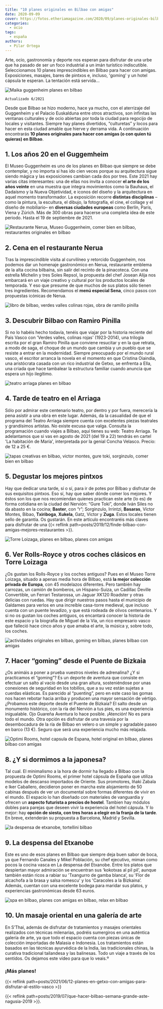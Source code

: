 ```yaml
---
title: "10 planes originales en Bilbao con amigas"
date: 2020-09-09
cover: https://fotos.etheriamagazine.com/2020/09/planes-originales-bilbao-Hotel-Capsula.jpg
categories: 
  - ocio
tags: 
  - españa
authors: 
  - Pilar Ortega
---
```


Arte, ocio, gastronomía y deporte nos esperan para disfrutar de una urbe que ha pasado 
de ser un foco industrial a un imán turístico indiscutible. Seleccionamos 10 planes 
imprescindibles en Bilbao para hacer con amigas. Exposiciones, masajes, bares de pintxos 
e, incluso, 'goming' y un hotel cápsula te esperan. La tentación está servida... 

![Maika guggenheim planes en bilbao](https://fotos.etheriamagazine.com/2020/09/planes-bilbao-guggenheim-anos-20.jpg "Maika, 1929. © Christian Schad Stiftung, Aschaffenburg, VEGAP, Bilbao, 2021.")

```
Actualizado 6/2021
```

Desde que Bilbao se hizo moderno, hace ya mucho, con el aterrizaje del Guggenheim y el 
Palacio Euskalduna entre otros atractivos, son infinitas las ventanas culturales y de 
ocio abiertas por toda la ciudad para regocijo de locales y visitantes. Siempre hay 
planes divertidos, “culturetas” y locos para hacer en esta ciudad amable que hierve y 
derrama vida. A continuación encontrarás **10 planes originales para hacer con amigas (o 
con quien tú quieras) en Bilbao**. 

## 1\. Los años 20 en el Guggemheim

El Museo Guggenheim es uno de los planes en Bilbao que siempre se debe contemplar, y no 
importa si has ido cien veces porque su arquitectura sigue siendo mágica y las 
exposiciones cambian cada dos por tres. Este 2021 hay varias citas interesantes: una de 
ellas nos invita a conocer **el arte de los años veinte** en una muestra que integra 
movimientos como la Bauhaus, el Dadaísmo y la Nueva Objetividad, e iconos del diseño y 
la arquitectura en aquel momento transformador. La exposición recorre **distintas 
disciplinas** –como la pintura, la escultura, el dibujo, la fotografía, el cine, el 
collage y el diseño de mobiliario– en **diversas ciudades europeas** como Berlín, París, 
Viena y Zúrich. Más de 300 obras para hacerse una completa idea de este periodo. Hasta 
el 19 de septiembre de 2021. 

![Restaurante Nerua, Museo Guggenheim, comer bien en bilbao, restaurantes originales en bilbao](https://fotos.etheriamagazine.com/2020/09/planes-originales-bilbao-nerua.jpg "Restaurante Nerua, dentro del Museo Guggenheim.")

## 2\. Cena en el restaurante Nerua

Tras la imprescindible visita al curvilíneo y retorcido Guggenheim, nos podemos dar un 
homenaje gastronómico en Nerua, restaurante emblema de la alta cocina bilbaína, sin 
salir del recinto de la pinacoteca. Con una estrella Michelin y tres Soles Repsol, la 
propuesta del chef Josean Alija nos embarcará en un viaje creativo y cultural por los 
productos locales de temporada. Y eso que presume de que muchos de sus platos sólo 
tienen tres ingredientes. Recomendamos el **menú especial Sena**, cinco pasos con 
propuestas icónicas de Nerua. 

![libro de bilbao, verdes valles colinas rojas, obra de ramillo pinilla](https://fotos.etheriamagazine.com/2020/09/planes-originales-bilbao-verdes-valles.jpg "'Verdes valles, colinas rojas', una obra de Ramillo Pinilla.")

## 3\. Descubrir Bilbao con Ramiro Pinilla

Si no lo habéis hecho todavía, tenéis que viajar por la historia reciente del País Vasco 
con 'Verdes valles, colinas rojas' (1923-2014), una trilogía escrita por el gran Ramiro 
Pinilla que conviene resucitar y en la que retrata, a modo de saga, el choque de un 
mundo que cambia y un pueblo que se resiste a entrar en la modernidad. Siempre 
preocupado por el mundo rural vasco, el escritor arranca la novela en el momento en que 
Cristina Oiaindia, una aristócrata casada con un rico industrial de Getxo, se enfrenta a 
Ella, una criada que hace tambalear la estructura familiar cuando anuncia que espera un 
hijo ilegítimo. 

![teatro arriaga planes en bilbao](https://fotos.etheriamagazine.com/2020/09/habitacion-maria-teatro-arriaga.jpg "© 'La habitación de María', en el Teatro Arriaga.")

## 4\. Tarde de teatro en el Arriaga

Sólo por admirar este centenario teatro, por dentro y por fuera, merecería la pena 
asistir a una obra en este lugar. Además, da la casualidad de que el programa del Teatro 
Arriaga siempre cuenta con excelentes piezas teatrales y grandísimos artistas. No existe 
excusa que valga. Consulta la programación cuando viajes a Bilbao, aquí tienes su web: 
Teatro Arriaga. Te adelantamos que si vas en agosto de 2021 (del 19 a 22) tendrás en 
cartel 'La habitación de María', interpretada por la genial Concha Velasco. Precio: de 
12 a 25 €. 

![tapas creativas en bilbao, victor montes, gure toki, sorginzulo, comer bien en bilbao](https://fotos.etheriamagazine.com/2020/09/planes-originales-bilbao-pinchos.jpg "Cocina creativa de Víctor Montes, Gure Toki y Sorginzulo (de izq. a dcha.)")

## 5\. Degustar los mejores pintxos

Hay que dedicar una tarde, sí o sí, para ir de potes por Bilbao y disfrutar de sus 
exquisitos pintxos. Eso sí, hay que saber dónde comer los mejores. Y éstos son los que 
nos recomiendan quienes practican este arte (lo es) de forma cotidiana en la ciudad del 
Nervión: “Gure Toki”, donde Iván Siles no da abasto en la cocina; **Baster**, con “r”; 
Sorginzulo, Irrintzi, **Basaras**, Víctor Montes, Bibao, **Txiriboga**, **Xukela**, 
Gatz, Víctor y **Zuga**. Estos locales tienen sello de garantía. Os gustarán. En este 
artículo encontraréis más claves para disfrutar de una {{< reflink 
path=posts/2019/12/finde-bilbao-con-amigas-mejores-restaurantes >}}. 

![Torre Loizaga, planes en bilbao, planes con amigas](https://fotos.etheriamagazine.com/2020/09/planes-originales-bilbao-torre-loizaga.jpg "Coches clásicos en Torre Loizaga, un plan original en Billbao.")

## 6\. Ver Rolls-Royce y otros coches clásicos en Torre Loizaga

¿Os gustan los Rolls-Royce y los coches antiguos? Pues en el Museo Torre Loizaga, 
situado a apenas media hora de Bilbao, está **la mejor colección privada de Europa**, 
con 45 modelazos diferentes. Pero también hay carrozas, un camión de bomberos, un 
Hispano-Suiza, un Cadillac Deville Convertible, un Ferrari Testarossa, un Jaguar XK120 
Roadster y otras delicias con ruedas. Hay que dirigir nuestros pasos hasta el municipio 
de Galdames para verlos en una increíble casa-torre medieval, que incluso cuenta con un 
puente levadizo, y que está rodeada de olivos centenarios. Y si no os gustan los coches 
antiguos, os encantará conocer la historia de este espacio y la biografía de Miguel de 
la Vía, un rico empresario vasco que falleció hace cinco años y que amaba el arte, la 
música y, sobre todo, los coches. 

![actividades originales en bilbao, goming en bilbao, planes bilbao con amigas](https://fotos.etheriamagazine.com/2020/09/planes-originales-bilbao-Goming-Puente-Bizkaia.jpg "'Goming” desde el Puente de Bizkaia, un plan divertido con amigas en Bilbao.")

## 7\. Hacer “goming” desde el Puente de Bizkaia

¿Os animáis a poner a prueba vuestros niveles de adrenalina? ¿Y si practicamos el 
“goming”? Es un deporte de aventura que consiste en efectuar un salto al vacío desde una 
gran altura, sosteniéndose por unas conexiones de seguridad en los tobillos, que a su 
vez están sujetas a cuerdas elásticas. Es parecido al “puenting”, pero en este caso las 
gomas nos hacen rebotar hacia arriba y producen una mayor sensación de vértigo. 
¿Probamos este deporte desde el Puente de Bizkaia? El salto desde un monumento 
histórico, con la ría del Nervión a tus pies, es una experiencia inigualable. Ojo 
Guareña Aventura lo hace posible. ¡Atención! No es para todo el mundo. Otra opción es 
disfrutar de una travesía por la desembocadura de la ría de Bilbao en velero o un simple 
y agradable paseo en barco (13 €). Seguro que será una experiencia mucho más relajada. 

![Optimi Rooms, hotel capsula de Espana, hotel original en bilbao, planes bilbao con amigas](https://fotos.etheriamagazine.com/2020/09/planes-originales-bilbao-Hotel-Capsula.jpg "Optimi Rooms, el primer hotel cápsula de España.")

## 8\. ¿Y si dormimos a la japonesa?

Tal cual. El minimalismo a la hora de dormir ha llegado a Bilbao con la propuesta de 
Optimi Rooms, el primer hotel cápsula de España que utiliza modelos de descanso 
importados de Oriente. Sus promotores, Iñaki Zabala e Iker Caballero, decidieron poner 
en marcha este alojamiento de 50 cabinas después de ver un documental sobre formas 
diferentes de vivir en el mundo. El espacio lo han diseñado con materiales de vanguardia 
y ofrecen un **aspecto futurista a precios de hostel**. Tambien hay módulos dobles para 
parejas que deseen vivir la experiencia del hotel cápsula. Y lo mejor: hay **opción de 
siesta, con tres horas a elegir en la franja de la tarde**. En breve, extenderán su 
propuesta a Barcelona, Madrid y Sevilla. 

![la despensa de etxanobe, tortellini bilbao](https://fotos.etheriamagazine.com/2019/12/La-Despensa-de-Etxanobe-Tortellini-de-remolacha-con-trufa.jpg "Tortellini de remolacha con trufa de 'La despensa del Etxanobe'.")

## 9\. La despensa del Etxanobe

Este es uno de esos planes en Bilbao que siempre deja buen sabor de boca, ya que 
Fernando Canales y Mikel Población, su chef ejecutivo, miman como pocos la cocina vasca 
en La despensa del Etxanobe. Entre los platos que despiertan mayor admiración se 
encuentran sus ‘kokotxas al pil pil’, aunque también están ricos a rabiar su 'Txangurro 
de gamba blanca’, su 'Flor de alcachofa a la brasa y salsa romescu' y los 'Caracoles a 
la Bizkaina’. Además, cuentan con una excelente bodega para maridar sus platos, y 
experiencias gastronómicas desde 63 euros. 

![spa en bilbao, planes con amigas en bilbao, relax en bilbao](https://fotos.etheriamagazine.com/2020/09/planes-originales-bilbao-spa-sthai.jpg "Masaje oriental en S’Thai, un buen plan para hacer con amigas en Bilbao.")

## 10\. Un masaje oriental en una galería de arte

En S’Thai, además de disfrutar de tratamientos y masajes orientales realizados con 
técnicas milenarias, podréis sumergiros en una auténtica galería de arte, ya que todo el 
espacio cuenta con piezas únicas de colección importadas de Malasia e Indonesia. Los 
tratamientos están basados en las técnicas ayurvédica de la India, las tradicionales 
chinas, la curativa tradicional tailandesa y las balinesas. Todo un viaje a través de 
los sentidos. Os dejamos este vídeo para que lo veais.º 

### ¡Más planes!

{{< reflink 
path=posts/2021/06/12-planes-en-getxo-con-amigas-para-disfrutar-al-estilo-vasco >}} 

{{< reflink path=posts/2019/07/que-hacer-bilbao-semana-grande-aste-nagusia-2019 >}}.
